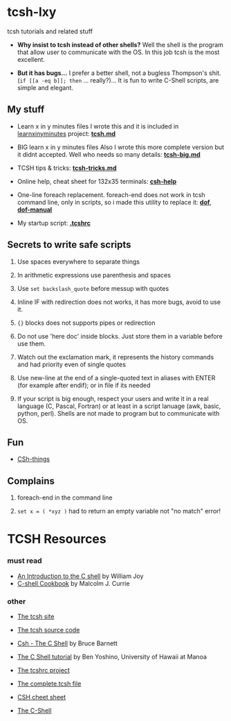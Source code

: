 # tcsh-lxy
tcsh tutorials and related stuff

* **Why insist to tcsh instead of other shells?**
  Well the shell is the program that allow user to communicate with the OS.
  In this job tcsh is the most excellent.

* **But it has bugs...**
  I prefer a better shell, not a bugless Thompson's shit. (`if [[a -eq b]]; then` ... really?)...
  It is fun to write C-Shell scripts, are simple and elegant.

## My stuff

* Learn x in y minutes files
I wrote this and it is included in [learnxinyminutes](https://learnxinyminutes.com/) project: 
[**tcsh.md**](https://github.com/nereusx/tcsh-lxy/blob/master/tcsh.md)

* BIG learn x in y minutes files
Also I wrote this more complete version but it didnt accepted.
Well who needs so many details: 
[**tcsh-big.md**](https://github.com/nereusx/tcsh-lxy/blob/master/tcsh-big.md)

* TCSH tips & tricks:
[**tcsh-tricks.md**](https://github.com/nereusx/tcsh-lxy/blob/master/tcsh-tricks.md)

* Online help, cheat sheet for 132x35 terminals:
[**csh-help**](https://github.com/nereusx/tcsh-lxy/blob/master/csh-help)

* One-line foreach replacement. foreach-end does not work in tcsh command line, only in scripts,
so i made this utility to replace it: 
[**dof**](https://github.com/nereusx/unix-utils/tree/master/dof),
[**dof-manual**](https://github.com/nereusx/unix-utils/blob/master/dof/dof.pdf)

* My startup script: [**.tcshrc**](https://github.com/nereusx/dotfiles/blob/master/.tcshrc)

## Secrets to write safe scripts

1. Use spaces everywhere to separate things

1. In arithmetic expressions use parenthesis and spaces

1. Use `set backslash_quote` before messup with quotes

1. Inline IF with redirection does not works, it has more bugs, avoid to use it.

1. `{}` blocks does not supports pipes or redirection

1. Do not use 'here doc' inside blocks. Just store them in a variable before use them.

1. Watch out the exclamation mark, it represents the history commands and had priority even of single quotes

1. Use new-line at the end of a single-quoted text in aliases with ENTER (for example after endif); or in file if its needed

1. If your script is big enough, respect your users and write it in a real language (C, Pascal, Fortran) or at least in a script
lanuage (awk, basic, python, perl). Shells are not made to program but to communicate with OS.

## Fun

* [CSh-things](http://christopoulos.users.sourceforge.net/doc/cshthings.txt)

## Complains

1. foreach-end in the command line

2. `set x = ( *xyz )` had to return an empty variable not "no match" error!

# TCSH Resources

### must read
* [An Introduction to the C shell](https://docs.freebsd.org/44doc/usd/04.csh/paper.pdf) by William Joy
* [C-shell Cookbook](http://starlink.eao.hawaii.edu/devdocs/sc4.pdf) by Malcolm J. Currie

### other
* [The tcsh site](http://tcsh.org)
* [The tcsh source code](https://github.com/tcsh-org/tcsh)
* [Csh - The C Shell](https://www.grymoire.com/Unix/Csh.html) by Bruce Barnett
* [The C Shell tutorial](http://web.eng.hawaii.edu/Tutor/csh.html) by Ben Yoshino, University of Hawaii at Manoa
* [The tcshrc project](https://sourceforge.net/projects/tcshrc/)
* [The complete.tcsh file](https://github.com/tcsh-org/tcsh/blob/master/complete.tcsh)

* [CSH cheet sheet](http://www.geol.lsu.edu/jlorenzo/ReflectSeismol/labs/unix-cheatsheet.pdf)
* [The C-Shell](https://www2.cs.duke.edu/csl/docs/csh.html)

